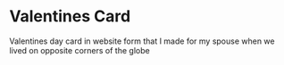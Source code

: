 # Valentines Card
Valentines day card in website form that I made for my spouse when we lived on opposite corners of the globe
